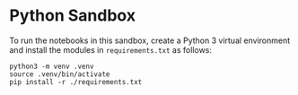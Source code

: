 # Python Sandbox

To run the notebooks in this sandbox, create a Python 3 virtual environment and install the modules in `requirements.txt` as follows:

```
python3 -m venv .venv
source .venv/bin/activate
pip install -r ./requirements.txt
```
